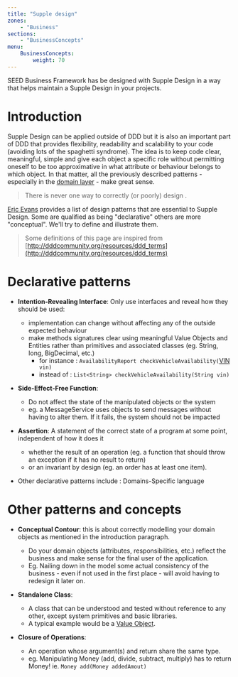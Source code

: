 ```yaml
---
title: "Supple design"
zones:
    - "Business"
sections:
    - "BusinessConcepts"
menu:
    BusinessConcepts:
        weight: 70
---
```


SEED Business Framework has be designed with Supple Design in a way that helps maintain a Supple Design in your projects.

# Introduction

Supple Design can be applied outside of DDD but it is also an important part of DDD that provides flexibility, readability and scalability to your code (avoiding lots of the spaghetti syndrome). The idea is to keep code clear, meaningful, simple and give each object a specific role without permitting oneself to be too approximative in what attribute or behaviour belongs to which object. In that matter, all the previously described patterns - especially in the [domain layer](#!/business-doc/understanding-ddd/supple-design) - make great sense.

> There is never one way to correctly (or poorly) design .

[Eric Evans](#!/business-doc/understanding-ddd) provides a list of design patterns that are essential to Supple Design. Some are qualified as being "declarative" others are more "conceptual". We'll try to define and illustrate them.


> Some definitions of this page are inspired from [http://dddcommunity.org/resources/ddd_terms](http://dddcommunity.org/resources/ddd_terms)


# Declarative patterns

- **Intention-Revealing Interface**: Only use interfaces and reveal how they should be used:

	- implementation can change without affecting any of the outside expected behaviour
	- make methods signatures clear using meaningful Value Objects and Entities rather than primitives and associated classes (eg. String, long, BigDecimal, etc.)
		- for instance : `AvailabilityReport checkVehicleAvailability(`[VIN](#!/business-doc/hands-on-domain#example-2---vin)` vin)`
		- instead of : `List<String> checkVehicleAvailability(String vin)`
	
- **Side-Effect-Free Function**:  

	- Do not affect the state of the manipulated objects or the system 
	- eg. a MessageService uses objects to send messages without having to alter them. If it fails, the system should not be impacted
	
- **Assertion**: A statement of the correct state of a program at some point, independent of how it does it
	- whether the result of an operation (eg. a function that should throw an exception if it has no result to return) 
	- or an invariant by design (eg. an order has at least one item).

- Other declarative patterns include  : Domains-Specific language

# Other patterns and concepts	
	
- **Conceptual Contour**: this is about correctly modelling your domain objects as mentioned in the introduction paragraph. 

	- Do your domain objects (attributes, responsibilities, etc.) reflect the business and make sense for the final user of the application. 
	- Eg. Nailing down in the model some actual consistency of the business - even if not used in the first place - will avoid having to redesign it later on.

- **Standalone Class**: 

	- A class that can be understood and tested without reference to any other, except system primitives and basic libraries. 
	- A typical example would be a [Value Object](#!/business-doc/understanding-ddd/domain-layer#value-object).

- **Closure of Operations**: 

	- An operation whose argument(s) and return share the same type. 
	- eg. Manipulating Money (add, divide, subtract, multiply) has to return Money! ie. `Money add(Money addedAmout)`
